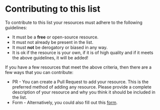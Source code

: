 # Contributing to this list

To contribute to this list your resources must adhere to the following guidelines:

- It must be a **free** or open-source resource.
- It must not already be present in the list.
- It must **not** be derogatory or biased in any way.
- It is ok if the resource is your own, if it is of high quality and if it meets the above guidelines, it will be added!


If you have a few resources that meet the above criteria, then there are a few ways that you can contribute:

- PR - You can create a Pull Request to add your resource. This is the preferred method of adding any resource. Please provide a complete description of your resource and why you think it should be included in the list.
- Form - Alternatively, you could also fill out this [form](https://goo.gl/forms/6QwfyESe1qUSa0YF2).
